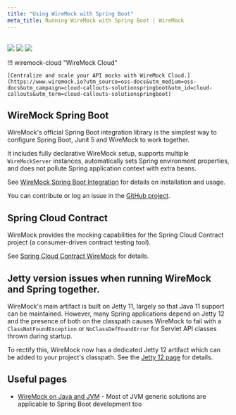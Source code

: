 ```yaml
---
title: "Using WireMock with Spring Boot"
meta_title: Running WireMock with Spring Boot | WireMock
---
```


<br>

<div class="solution-block">
    <div class="solution-header"> 
        <img src="../../assets/images/logos/wiremock/logo_square.svg"> 
        <img src="../../assets/images/logos/doc-sections/connect.svg"> 
        <img src="../../assets/images/logos/technology/spring.svg">
    </div>
</div>

!!! wiremock-cloud "WireMock Cloud"

    [Centralize and scale your API mocks with WireMock Cloud.](https://www.wiremock.io?utm_source=oss-docs&utm_medium=oss-docs&utm_campaign=cloud-callouts-solutionspringboot&utm_id=cloud-callouts&utm_term=cloud-callouts-solutionspringboot)

## WireMock Spring Boot

WireMock's official Spring Boot integration library is the simplest way to configure Spring Boot, Junit 5 and WireMock to work together.


It includes fully declarative WireMock setup, supports multiple `WireMockServer` instances, automatically sets Spring environment properties,
and does not pollute Spring application context with extra beans.

See [WireMock Spring Boot Integration](../../spring-boot/) for details on installation and usage.

You can contribute or log an issue in the [GitHub project](https://github.com/wiremock/wiremock-spring-boot).

## Spring Cloud Contract

WireMock provides the mocking capabilities for the Spring Cloud Contract project (a consumer-driven contract testing tool).

See [Spring Cloud Contract WireMock](https://docs.spring.io/spring-cloud-contract/docs/current/reference/html/project-features.html#features-wiremock) for details.

## Jetty version issues when running WireMock and Spring together.

WireMock's main artifact is built on Jetty 11, largely so that Java 11 support can be maintained. However, many Spring applications depend on Jetty 12 and the presence of both on the classpath causes WireMock to fail with a `ClassNotFoundException` or `NoClassDefFoundError` for Servlet API classes thrown during startup.

To rectify this, WireMock now has a dedicated Jetty 12 artifact which can be added to your project's classpath. See the [Jetty 12 page](../../jetty-12/) for details.


## Useful pages

- [WireMock on Java and JVM](../jvm/) - Most of JVM generic solutions are applicable to Spring Boot  development too

